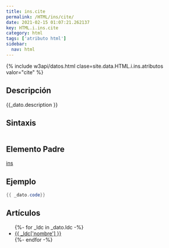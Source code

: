 ```yaml
---
title: ins.cite
permalink: /HTML/ins/cite/
date: 2021-02-15 01:07:21.262137
key: HTML.i.ins.cite
category: html
tags: ['atributo html']
sidebar: 
  nav: html
---
```


{% include w3api/datos.html clase=site.data.HTML.i.ins.atributos valor="cite" %}

## Descripción
{{_dato.description }}

## Sintaxis
~~~html
~~~

## Elemento Padre
[ins](/HTML/ins/)

## Ejemplo
~~~java
{{ _dato.code}}
~~~

## Artículos
<ul>
{%- for _ldc in _dato.ldc -%}
   <li>
       <a href="{{_ldc['url'] }}">{{ _ldc['nombre'] }}</a>
   </li>
{%- endfor -%}
</ul>
